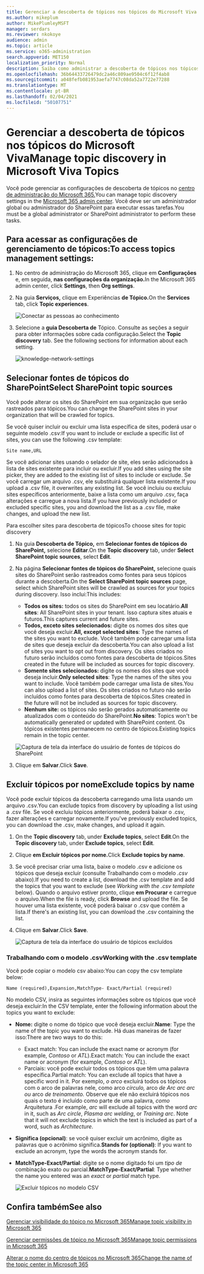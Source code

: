 ```yaml
---
title: Gerenciar a descoberta de tópicos nos tópicos do Microsoft Viva
ms.author: mikeplum
author: MikePlumleyMSFT
manager: serdars
ms.reviewer: nkokoye
audience: admin
ms.topic: article
ms.service: o365-administration
search.appverid: MET150
localization_priority: Normal
description: Saiba como administrar a descoberta de tópicos nos tópicos do Microsoft Viva.
ms.openlocfilehash: 36b64433726479dc2a46c809ae9504c6f12f4ab8
ms.sourcegitcommit: a048fefb081953aefa7747c08da52a7722e77288
ms.translationtype: MT
ms.contentlocale: pt-BR
ms.lasthandoff: 02/04/2021
ms.locfileid: "50107751"
---
```

# <a name="manage-topic-discovery-in-microsoft-viva-topics"></a><span data-ttu-id="58d38-103">Gerenciar a descoberta de tópicos nos tópicos do Microsoft Viva</span><span class="sxs-lookup"><span data-stu-id="58d38-103">Manage topic discovery in Microsoft Viva Topics</span></span>

<span data-ttu-id="58d38-104">Você pode gerenciar as configurações de descoberta de tópicos no [centro de administração do Microsoft 365.](https://admin.microsoft.com)</span><span class="sxs-lookup"><span data-stu-id="58d38-104">You can manage topic discovery settings in the [Microsoft 365 admin center](https://admin.microsoft.com).</span></span> <span data-ttu-id="58d38-105">Você deve ser um administrador global ou administrador do SharePoint para executar essas tarefas.</span><span class="sxs-lookup"><span data-stu-id="58d38-105">You must be a global administrator or SharePoint administrator to perform these tasks.</span></span>

## <a name="to-access-topics-management-settings"></a><span data-ttu-id="58d38-106">Para acessar as configurações de gerenciamento de tópicos:</span><span class="sxs-lookup"><span data-stu-id="58d38-106">To access topics management settings:</span></span>

1. <span data-ttu-id="58d38-107">No centro de administração do Microsoft 365, clique em **Configurações** e, em seguida, **nas configurações da organização.**</span><span class="sxs-lookup"><span data-stu-id="58d38-107">In the Microsoft 365 admin center, click **Settings**, then **Org settings**.</span></span>
2. <span data-ttu-id="58d38-108">Na guia **Serviços,** clique em Experiências **de Tópico.**</span><span class="sxs-lookup"><span data-stu-id="58d38-108">On the **Services** tab, click **Topic experiences**.</span></span>

    ![Conectar as pessoas ao conhecimento](../media/admin-org-knowledge-options-completed.png) 

3. <span data-ttu-id="58d38-110">Selecione a **guia Descoberta de** Tópico. Consulte as seções a seguir para obter informações sobre cada configuração.</span><span class="sxs-lookup"><span data-stu-id="58d38-110">Select the **Topic discovery** tab. See the following sections for information about each setting.</span></span>

    ![knowledge-network-settings](../media/knowledge-network-settings-topic-discovery.png) 

## <a name="select-sharepoint-topic-sources"></a><span data-ttu-id="58d38-112">Selecionar fontes de tópicos do SharePoint</span><span class="sxs-lookup"><span data-stu-id="58d38-112">Select SharePoint topic sources</span></span>

<span data-ttu-id="58d38-113">Você pode alterar os sites do SharePoint em sua organização que serão rastreados para tópicos.</span><span class="sxs-lookup"><span data-stu-id="58d38-113">You can change the SharePoint sites in your organization that will be crawled for topics.</span></span>

<span data-ttu-id="58d38-114">Se você quiser incluir ou excluir uma lista específica de sites, poderá usar o seguinte modelo .csv:</span><span class="sxs-lookup"><span data-stu-id="58d38-114">If you want to include or exclude a specific list of sites, you can use the following .csv template:</span></span>

``` csv
Site name,URL
```

<span data-ttu-id="58d38-115">Se você adicionar sites usando o selador de site, eles serão adicionados à lista de sites existente para incluir ou excluir.</span><span class="sxs-lookup"><span data-stu-id="58d38-115">If you add sites using the site picker, they are added to the existing list of sites to include or exclude.</span></span> <span data-ttu-id="58d38-116">Se você carregar um arquivo .csv, ele substituirá qualquer lista existente.</span><span class="sxs-lookup"><span data-stu-id="58d38-116">If you upload a .csv file, it overwrites any existing list.</span></span> <span data-ttu-id="58d38-117">Se você incluiu ou excluiu sites específicos anteriormente, baixe a lista como um arquivo .csv, faça alterações e carregue a nova lista.</span><span class="sxs-lookup"><span data-stu-id="58d38-117">If you have previously included or excluded specific sites, you and download the list as a .csv file, make changes, and upload the new list.</span></span>

<span data-ttu-id="58d38-118">Para escolher sites para descoberta de tópicos</span><span class="sxs-lookup"><span data-stu-id="58d38-118">To choose sites for topic discovery</span></span>

1. <span data-ttu-id="58d38-119">Na guia **Descoberta de Tópico,** em **Selecionar fontes de tópicos do SharePoint,** selecione **Editar**.</span><span class="sxs-lookup"><span data-stu-id="58d38-119">On the **Topic discovery** tab, under **Select SharePoint topic sources**, select **Edit**.</span></span>
2. <span data-ttu-id="58d38-120">Na página **Selecionar fontes de tópicos do SharePoint,** selecione quais sites do SharePoint serão rastreados como fontes para seus tópicos durante a descoberta.</span><span class="sxs-lookup"><span data-stu-id="58d38-120">On the **Select SharePoint topic sources** page, select which SharePoint sites will be crawled as sources for your topics during discovery.</span></span> <span data-ttu-id="58d38-121">Isso inclui:</span><span class="sxs-lookup"><span data-stu-id="58d38-121">This includes:</span></span>
    - <span data-ttu-id="58d38-122">**Todos os sites:** todos os sites do SharePoint em seu locatário.</span><span class="sxs-lookup"><span data-stu-id="58d38-122">**All sites**: All SharePoint sites in your tenant.</span></span> <span data-ttu-id="58d38-123">Isso captura sites atuais e futuros.</span><span class="sxs-lookup"><span data-stu-id="58d38-123">This captures current and future sites.</span></span>
    - <span data-ttu-id="58d38-124">**Todos, exceto sites selecionados:** digite os nomes dos sites que você deseja excluir.</span><span class="sxs-lookup"><span data-stu-id="58d38-124">**All, except selected sites**: Type the names of the sites you want to exclude.</span></span>  <span data-ttu-id="58d38-125">Você também pode carregar uma lista de sites que deseja excluir da descoberta.</span><span class="sxs-lookup"><span data-stu-id="58d38-125">You can also upload a list of sites you want to opt out from discovery.</span></span> <span data-ttu-id="58d38-126">Os sites criados no futuro serão incluídos como fontes para descoberta de tópicos.</span><span class="sxs-lookup"><span data-stu-id="58d38-126">Sites created in the future will be included as sources for topic discovery.</span></span> 
    - <span data-ttu-id="58d38-127">**Somente sites selecionados:** digite os nomes dos sites que você deseja incluir.</span><span class="sxs-lookup"><span data-stu-id="58d38-127">**Only selected sites**: Type the names of the sites you want to include.</span></span> <span data-ttu-id="58d38-128">Você também pode carregar uma lista de sites.</span><span class="sxs-lookup"><span data-stu-id="58d38-128">You can also upload a list of sites.</span></span> <span data-ttu-id="58d38-129">Os sites criados no futuro não serão incluídos como fontes para descoberta de tópicos.</span><span class="sxs-lookup"><span data-stu-id="58d38-129">Sites created in the future will not be included as sources for topic discovery.</span></span>
    - <span data-ttu-id="58d38-130">**Nenhum site:** os tópicos não serão gerados automaticamente ou atualizados com o conteúdo do SharePoint.</span><span class="sxs-lookup"><span data-stu-id="58d38-130">**No sites**: Topics won't be automatically generated or updated with SharePoint content.</span></span> <span data-ttu-id="58d38-131">Os tópicos existentes permanecem no centro de tópicos.</span><span class="sxs-lookup"><span data-stu-id="58d38-131">Existing topics remain in the topic center.</span></span>

    ![Captura de tela da interface do usuário de fontes de tópicos do SharePoint](../media/k-manage-select-topic-source.png)
   
3. <span data-ttu-id="58d38-133">Clique em **Salvar**.</span><span class="sxs-lookup"><span data-stu-id="58d38-133">Click **Save**.</span></span>

## <a name="exclude-topics-by-name"></a><span data-ttu-id="58d38-134">Excluir tópicos por nome</span><span class="sxs-lookup"><span data-stu-id="58d38-134">Exclude topics by name</span></span>

<span data-ttu-id="58d38-135">Você pode excluir tópicos da descoberta carregando uma lista usando um arquivo .csv.</span><span class="sxs-lookup"><span data-stu-id="58d38-135">You can exclude topics from discovery by uploading a list using a .csv file.</span></span> <span data-ttu-id="58d38-136">Se você excluiu tópicos anteriormente, poderá baixar o .csv, fazer alterações e carregar novamente.</span><span class="sxs-lookup"><span data-stu-id="58d38-136">If you've previously excluded topics, you can download the .csv, make changes, and upload it again.</span></span>

1. <span data-ttu-id="58d38-137">On the **Topic discovery** tab, under **Exclude topics**, select **Edit**.</span><span class="sxs-lookup"><span data-stu-id="58d38-137">On the **Topic discovery** tab, under **Exclude topics**, select **Edit**.</span></span>
2. <span data-ttu-id="58d38-138">Clique **em Excluir tópicos por nome.**</span><span class="sxs-lookup"><span data-stu-id="58d38-138">Click **Exclude topics by name**.</span></span>
3. <span data-ttu-id="58d38-139">Se você precisar criar uma lista, baixe o modelo .csv e adicione os tópicos que deseja excluir (consulte Trabalhando com o modelo *.csv* abaixo).</span><span class="sxs-lookup"><span data-stu-id="58d38-139">If you need to create a list, download the .csv template and add the topics that you want to exclude (see *Working with the .csv template* below).</span></span> <span data-ttu-id="58d38-140">Quando o arquivo estiver pronto, clique **em Procurar** e carregue o arquivo.</span><span class="sxs-lookup"><span data-stu-id="58d38-140">When the file is ready, click **Browse** and upload the file.</span></span> <span data-ttu-id="58d38-141">Se houver uma lista existente, você poderá baixar o .csv que contém a lista.</span><span class="sxs-lookup"><span data-stu-id="58d38-141">If there's an existing list, you can download the .csv containing the list.</span></span>
4. <span data-ttu-id="58d38-142">Clique em **Salvar**.</span><span class="sxs-lookup"><span data-stu-id="58d38-142">Click **Save**.</span></span>

    ![Captura de tela da interface do usuário de tópicos excluídos](../media/km-manage-exclude-topics.png)

### <a name="working-with-the-csv-template"></a><span data-ttu-id="58d38-144">Trabalhando com o modelo .csv</span><span class="sxs-lookup"><span data-stu-id="58d38-144">Working with the .csv template</span></span>

<span data-ttu-id="58d38-145">Você pode copiar o modelo csv abaixo:</span><span class="sxs-lookup"><span data-stu-id="58d38-145">You can copy the csv template below:</span></span>

``` csv
Name (required),Expansion,MatchType- Exact/Partial (required)
```

<span data-ttu-id="58d38-146">No modelo CSV, insira as seguintes informações sobre os tópicos que você deseja excluir:</span><span class="sxs-lookup"><span data-stu-id="58d38-146">In the CSV template, enter the following information about the topics you want to exclude:</span></span>

- <span data-ttu-id="58d38-147">**Nome:** digite o nome do tópico que você deseja excluir.</span><span class="sxs-lookup"><span data-stu-id="58d38-147">**Name**: Type the name of the topic you want to exclude.</span></span> <span data-ttu-id="58d38-148">Há duas maneiras de fazer isso:</span><span class="sxs-lookup"><span data-stu-id="58d38-148">There are two ways to do this:</span></span>
    - <span data-ttu-id="58d38-149">Exact match: You can include the exact name or acronym (for example, *Contoso* or *ATL*).</span><span class="sxs-lookup"><span data-stu-id="58d38-149">Exact match: You can include the exact name or acronym (for example, *Contoso* or *ATL*).</span></span>
    - <span data-ttu-id="58d38-150">Parciais: você pode excluir todos os tópicos que têm uma palavra específica.</span><span class="sxs-lookup"><span data-stu-id="58d38-150">Partial match: You can exclude all topics that have a specific word in it.</span></span>  <span data-ttu-id="58d38-151">Por exemplo, *o arco* excluirá  todos os tópicos com o arco de palavras nele, como arco *círculo,* arco *de Arc arc arc ou* arco *de treinamento.* Observe que ele não excluirá tópicos nos quais o texto é incluído como parte de uma palavra, *como* Arquitetura .</span><span class="sxs-lookup"><span data-stu-id="58d38-151">For example, *arc* will exclude all topics with the word *arc* in it, such as *Arc circle*, *Plasma arc welding*, or *Training arc*. Note that it will not exclude topics in which the text is included as part of a word, such as *Architecture*.</span></span>
- <span data-ttu-id="58d38-152">**Significa (opcional)**: se você quiser excluir um acrônimo, digite as palavras que o acrônimo significa.</span><span class="sxs-lookup"><span data-stu-id="58d38-152">**Stands for (optional)**: If you want to exclude an acronym, type the words the acronym stands for.</span></span>
- <span data-ttu-id="58d38-153">**MatchType-Exact/Partial**: digite se o nome digitado foi um *tipo de* combinação exato *ou* parcial.</span><span class="sxs-lookup"><span data-stu-id="58d38-153">**MatchType-Exact/Partial**: Type whether the name you entered was an *exact* or *partial* match type.</span></span>

    ![Excluir tópicos no modelo CSV](../media/exclude-topics-csv.png) 

## <a name="see-also"></a><span data-ttu-id="58d38-155">Confira também</span><span class="sxs-lookup"><span data-stu-id="58d38-155">See also</span></span>

[<span data-ttu-id="58d38-156">Gerenciar visibilidade do tópico no Microsoft 365</span><span class="sxs-lookup"><span data-stu-id="58d38-156">Manage topic visibility in Microsoft 365</span></span>](topic-experiences-knowledge-rules.md)

[<span data-ttu-id="58d38-157">Gerenciar permissões de tópico no Microsoft 365</span><span class="sxs-lookup"><span data-stu-id="58d38-157">Manage topic permissions in Microsoft 365</span></span>](topic-experiences-user-permissions.md)

[<span data-ttu-id="58d38-158">Alterar o nome do centro de tópicos no Microsoft 365</span><span class="sxs-lookup"><span data-stu-id="58d38-158">Change the name of the topic center in Microsoft 365</span></span>](topic-experiences-administration.md)
